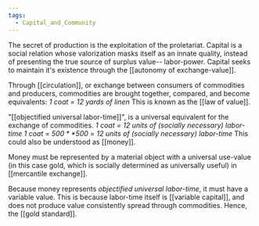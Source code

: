 ```yaml
---
tags:
  - Capital_and_Community
---
```

The secret of production is the exploitation of the proletariat.
Capital is a social relation whose valorization masks itself as an innate quality, instead of presenting the true source of surplus value-- labor-power.
Capital seeks to maintain it's existence through the [[autonomy of exchange-value]].

Through [[circulation]], or exchange between consumers of commodities and producers, 
commodities are brought together, compared, and become equivalents:
	*1 coat = 12 yards of linen*
This is known as the [[law of value]].

"[[objectified universal labor-time]]", is a universal equivalent for the exchange of commodities.
	 *1 coat = 12 units of (socially necessary) labor-time*
	*1 coat* = *$500*
	 *$500* = *12 units of (socially necessary) labor-time*
This could also be understood as [[money]].

Money must be represented by a material object with a universal use-value (in this case gold, which is socially determined as universally useful) in [[mercantile exchange]].

Because money represents *objectified universal labor-time*, it must have a variable value.
This is because labor-time itself is [[variable capital]], and does not produce value consistently spread through commodities. Hence, the [[gold standard]].

